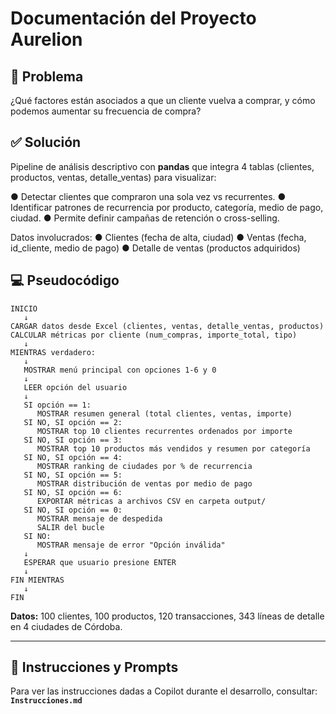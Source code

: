 # Documentación del Proyecto Aurelion

## 🎯 Problema

¿Qué factores están asociados a que un cliente vuelva a comprar, y cómo
podemos aumentar su frecuencia de compra?


## ✅ Solución

Pipeline de análisis descriptivo con **pandas** que integra 4 tablas (clientes, productos, ventas, detalle_ventas) para visualizar:


● Detectar clientes que compraron una sola vez vs recurrentes.
● Identificar patrones de recurrencia por producto, categoría, medio de pago, ciudad.
● Permite definir campañas de retención o cross-selling.

Datos involucrados:
● Clientes (fecha de alta, ciudad)
● Ventas (fecha, id_cliente, medio de pago)
● Detalle de ventas (productos adquiridos)

## 💻 Pseudocódigo

```
INICIO
   ↓
CARGAR datos desde Excel (clientes, ventas, detalle_ventas, productos)
CALCULAR métricas por cliente (num_compras, importe_total, tipo)
   ↓
MIENTRAS verdadero:
   ↓
   MOSTRAR menú principal con opciones 1-6 y 0
   ↓
   LEER opción del usuario
   ↓
   SI opción == 1:
      MOSTRAR resumen general (total clientes, ventas, importe)
   SI NO, SI opción == 2:
      MOSTRAR top 10 clientes recurrentes ordenados por importe
   SI NO, SI opción == 3:
      MOSTRAR top 10 productos más vendidos y resumen por categoría
   SI NO, SI opción == 4:
      MOSTRAR ranking de ciudades por % de recurrencia
   SI NO, SI opción == 5:
      MOSTRAR distribución de ventas por medio de pago
   SI NO, SI opción == 6:
      EXPORTAR métricas a archivos CSV en carpeta output/
   SI NO, SI opción == 0:
      MOSTRAR mensaje de despedida
      SALIR del bucle
   SI NO:
      MOSTRAR mensaje de error "Opción inválida"
   ↓
   ESPERAR que usuario presione ENTER
   ↓
FIN MIENTRAS
   ↓
FIN
```

**Datos:** 100 clientes, 100 productos, 120 transacciones, 343 líneas de detalle en 4 ciudades de Córdoba.

---

## 📝 Instrucciones y Prompts

Para ver las instrucciones dadas a Copilot durante el desarrollo, consultar: **`Instrucciones.md`**
